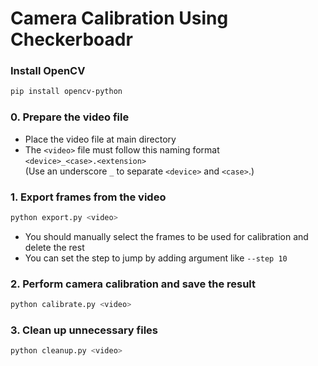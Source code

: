 # Camera Calibration Using Checkerboadr

### Install OpenCV
```bash
pip install opencv-python
```

### 0. Prepare the video file
- Place the video file at main directory
- The `<video>` file must follow this naming format\
`<device>_<case>.<extension>`\
(Use an underscore `_` to separate `<device>` and `<case>`.)

### 1. Export frames from the video
```bash
python export.py <video>
```
- You should manually select the frames to be used for calibration and delete the rest
- You can set the step to jump by adding argument like `--step 10` 
### 2. Perform camera calibration and save the result
```bash
python calibrate.py <video>
```
### 3. Clean up unnecessary files
```bash
python cleanup.py <video>
```